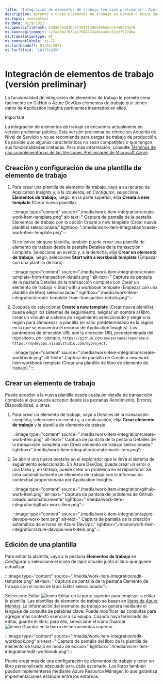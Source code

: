 ```yaml
---
title: 'Integración de elementos de trabajo (versión preliminar): Application Insights'
description: Aprenda a crear elementos de trabajo en GitHub o Azure DevOps con los datos de Application Insights insertados en ellos.
ms.topic: conceptual
ms.date: 02/9/2021
ms.openlocfilehash: ba0a67bad3ba47191414d6b406ab6cb4e6b7da78
ms.sourcegitcommit: c27a20b278f2ac758447418ea4c8c61e27927d6a
ms.translationtype: HT
ms.contentlocale: es-ES
ms.lasthandoff: 03/03/2021
ms.locfileid: "101731925"
---
```

# <a name="work-item-integration-preview"></a>Integración de elementos de trabajo (versión preliminar)

La funcionalidad de integración de elementos de trabajo le permite crear fácilmente en GitHub o Azure DevOps elementos de trabajo que tienen datos de Application Insights pertinentes insertados en ellos.

> [!IMPORTANT]
> La integración de elementos de trabajo se encuentra actualmente en versión preliminar pública.
> Esta versión preliminar se ofrece sin Acuerdo de Nivel de Servicio y no se recomienda para cargas de trabajo de producción. Es posible que algunas características no sean compatibles o que tengan sus funcionalidades limitadas.
> Para más información, consulte [Términos de uso complementarios de las Versiones Preliminares de Microsoft Azure](https://azure.microsoft.com/support/legal/preview-supplemental-terms/).

## <a name="create-and-configure-a-work-item-template"></a>Creación y configuración de una plantilla de elemento de trabajo

1. Para crear una plantilla de elemento de trabajo, vaya a su recurso de Application Insights y, a la izquierda, en *Configurar*, seleccione **Elementos de trabajo**; luego, en la parte superior, elija **Create a new template** (Crear nueva plantilla).

    :::image type="content" source="./media/work-item-integration/create-work-item-template.png" alt-text=" Captura de pantalla de la pestaña Elementos de trabajo con la opción Create a new template (Crear nueva plantilla) seleccionada." lightbox="./media/work-item-integration/create-work-item-template.png":::

    Si no existe ninguna plantilla, también puede crear una plantilla de elemento de trabajo desde la pestaña Detalles de la transacción completa. Seleccione un evento y, a la derecha, elija **Crear un elemento de trabajo**; luego, seleccione **Start with a workbook template** (Empezar con una plantilla de libro).

    :::image type="content" source="./media/work-item-integration/create-template-from-transaction-details.png" alt-text=" Captura de pantalla de la pestaña Detalles de la transacción completa con Crear un elemento de trabajo < Start with a workbook template (Empezar con una plantilla de libro) seleccionadas." lightbox="./media/work-item-integration/create-template-from-transaction-details.png":::

2. Después de seleccionar **Create a new template** (Crear nueva plantilla), puede elegir los sistemas de seguimiento, asignar un nombre al libro, crear un vínculo al sistema de seguimiento seleccionado y elegir una región para almacenar la plantilla (el valor predeterminado es la región en la que se encuentra el recurso de Application Insights). Los parámetros de dirección URL son la dirección URL predeterminada del repositorio, por ejemplo, `https://github.com/myusername/reponame` o `https://mydevops.visualstudio.com/myproject`.

    :::image type="content" source="./media/work-item-integration/create-workbook.png" alt-text=" Captura de pantalla de Create a new work item workbook template (Crear una plantilla de libro de elemento de trabajo).":::

## <a name="create-a-work-item"></a>Crear un elemento de trabajo

 Puede acceder a la nueva plantilla desde cualquier detalle de transacción completa al que pueda acceder desde las pestañas Rendimiento, Errores, Disponibilidad, u otras.

1. Para crear un elemento de trabajo, vaya a Detalles de la transacción completa, seleccione un evento y, a continuación, elija **Crear elemento de trabajo** y la plantilla de elemento de trabajo.

    :::image type="content" source="./media/work-item-integration/create-work-item.png" alt-text=" Captura de pantalla de la pestaña Detalles de la transacción completa con Crear elemento de trabajo seleccionada." lightbox="./media/work-item-integration/create-work-item.png":::

1. Se abrirá una nueva pestaña en el explorador que le lleva al sistema de seguimiento seleccionado. En Azure DevOps, puede crear un error o una tarea y, en GitHub, puede crear un problema en el repositorio. Se crea automáticamente un elemento de trabajo con la información contextual proporcionada por Application Insights.

    :::image type="content" source="./media/work-item-integration/github-work-item.png" alt-text=" Captura de pantalla del problema de GitHub creado automáticamente" lightbox="./media/work-item-integration/github-work-item.png":::

    :::image type="content" source="./media/work-item-integration/azure-devops-work-item.png" alt-text=" Captura de pantalla de la creación automática de errores en Azure DevOps." lightbox="./media/work-item-integration/azure-devops-work-item.png":::

## <a name="edit-a-template"></a>Edición de una plantilla

Para editar la plantilla, vaya a la pestaña **Elementos de trabajo** en *Configurar* y seleccione el icono de lápiz situado junto al libro que quiere actualizar.

:::image type="content" source="./media/work-item-integration/edit-template.png" alt-text=" Captura de pantalla de la pestaña Elemento de trabajo con el icono de lápiz Editar seleccionado.":::

Seleccione Editar ![icono Editar](./media/work-item-integration/edit-icon.png) en la parte superior para empezar a editar la plantilla. Las plantillas de elemento de trabajo se basan en [libros de Azure Monitor](../visualize/workbooks-overview.md). La información del elemento de trabajo se genera mediante el lenguaje de consulta de palabras clave. Puede modificar las consultas para agregar más contexto esencial a su equipo. Cuando haya terminado de editar, guarde el libro; para ello, seleccione el icono Guardar ![icono Guardar](./media/work-item-integration/save-icon.png) en la barra de herramientas superior.

:::image type="content" source="./media/work-item-integration/edit-workbook.png" alt-text=" Captura de pantalla del libro de la plantilla de elemento de trabajo en modo de edición." lightbox="./media/work-item-integration/edit-workbook.png":::

Puede crear más de una configuración de elementos de trabajo y tener un libro personalizado adecuado para cada escenario. Los libros también pueden implementarse mediante Azure Resource Manager, lo que garantiza implementaciones estándar entre los entornos.
